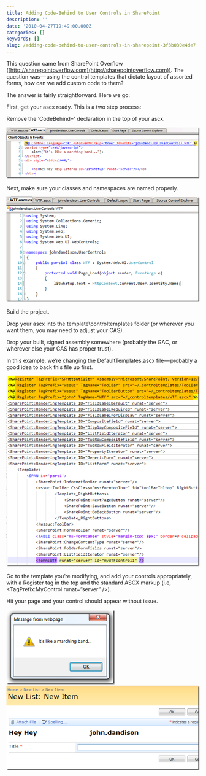 ```yaml
---
title: Adding Code-Behind to User Controls in SharePoint
description: ''
date: '2010-04-27T19:49:00.000Z'
categories: []
keywords: []
slug: /adding-code-behind-to-user-controls-in-sharepoint-3f3b030e4de7
---
```


This question came from SharePoint Overflow ([http://sharepointoverflow.com](http://sharepointoverflow.com)). The question was — using the control templates that dictate layout of assorted forms, how can we add custom code to them?

The answer is fairly straightforward. Here we go:

First, get your ascx ready. This is a two step process:

Remove the ‘CodeBehind=’ declaration in the top of your ascx.

![code1](/img/0_WXqZS4ujjSJk6s79.png)

Next, make sure your classes and namespaces are named properly.

![code2](/img/0_qclIse7xeXIRkUlo.png)

Build the project.

Drop your ascx into the template\\controltemplates folder (or wherever you want them, you may need to adjust your CAS).

Drop your built, signed assembly somewhere (probably the GAC, or wherever else your CAS has proper trust).

In this example, we’re changing the DefaultTemplates.ascx file — probably a good idea to back this file up first.

![code3](/img/0_fKSfL-oooC-It1Nz.png)

Go to the template you’re modifying, and add your controls appropriately, with a Register tag in the top and the standard ASCX markup (i.e, <TagPrefix:MyControl runat=”server” />).

Hit your page and your control should appear without issue.

![code4](/img/0_TxK7DtWefY_IAqpW.png)
![code5](/img/0_vbAUyqNYgsi-9kfY.png)
